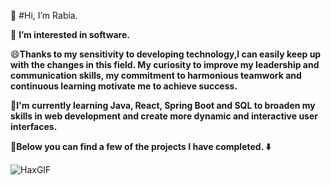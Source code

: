 👋 #Hi, I’m Rabia.

👀 **I’m interested in software.**

😄**Thanks to my sensitivity to developing technology,I can easily keep up with the changes in this field. My curiosity to improve my leadership and communication skills,
my commitment to harmonious teamwork and continuous learning motivate me to achieve success.**

🌱**I'm currently learning Java, React, Spring Boot and SQL to broaden my skills in web development and create more dynamic and interactive user interfaces.**

💫**Below you can find a few of the projects I have completed. ⬇️**



![HaxGIF](https://github.com/Rabiacagli/Rabiacagli/assets/145583517/f5e3b043-1845-4269-ab96-158579f12792)







